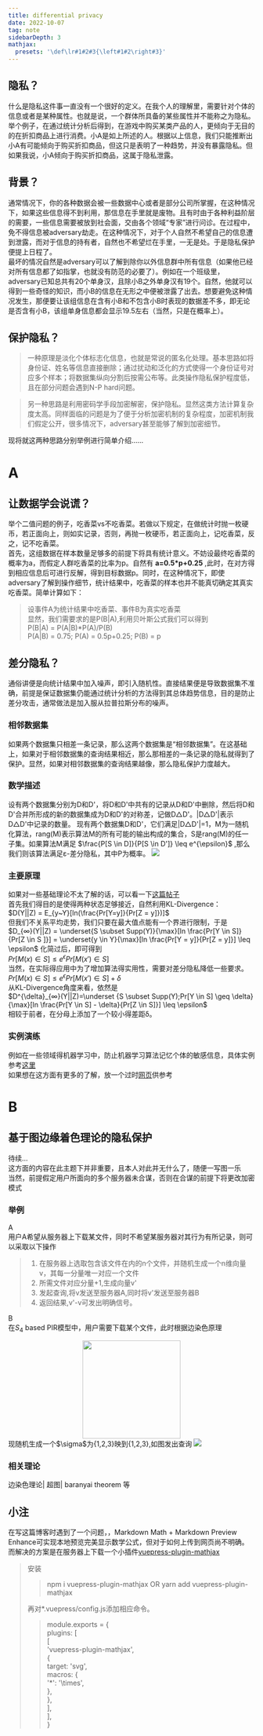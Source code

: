 ```yaml
---
title: differential privacy
date: 2022-10-07
tag: note
sidebarDepth: 3
mathjax:
  presets: '\def\lr#1#2#3{\left#1#2\right#3}'
---
```

## 隐私？
什么是隐私这件事一直没有一个很好的定义。在我个人的理解里，需要针对个体的信息或者是某种属性。也就是说，一个群体所具备的某些属性并不能称之为隐私。     
举个例子，在通过统计分析后得到，在游戏中购买某类产品的人，更倾向于无目的的在折扣商品上进行消费。小A是如上所述的人。根据以上信息，我们只能推断出小A有可能倾向于购买折扣商品，但这只是表明了一种趋势，并没有暴露隐私。但如果我说，小A倾向于购买折扣商品，这属于隐私泄露。
## 背景？
通常情况下，你的各种数据会被一些数据中心或者是部分公司所掌握，在这种情况下，如果这些信息得不到利用，那信息在手里就是废物。且有时由于各种利益阶层的需要，一些信息需要被放到社会面，交由各个领域“专家”进行问诊。在过程中，免不得信息被adversary劫走。在这种情况下，对于个人自然不希望自己的信息遭到泄露，而对于信息的持有者，自然也不希望烂在手里，一无是处。于是隐私保护便提上日程了。    
最坏的情况自然是adversary可以了解到除你以外信息群中所有信息（如果他已经对所有信息都了如指掌，也就没有防范的必要了）。例如在一个班级里，adversary已知总共有20个单身汉，且除小B之外单身汉有19个。自然，他就可以得到一些奇怪的知识，而小B的信息在无形之中便被泄露了出去。想要避免这种情况发生，那便要让该组信息在含有小B和不包含小B时表现的数据差不多，即无论是否含有小B，该组单身信息都会显示19.5左右（当然，只是在概率上）。    
## 保护隐私？
>一种原理是淡化个体标志化信息，也就是常说的匿名化处理。基本思路如将身份证、姓名等信息直接删除；通过扰动和泛化的方式使得一个身份证号对应多个样本；将数据集纵向分割后按需公布等。此类操作隐私保护程度低，且在部分问题会遇到N-P hard问题。

>另一种思路是利用密码学手段加密解密，保护隐私。显然这类方法计算复杂度太高。同样面临的问题是为了便于分析加密机制的复杂程度，加密机制我们假定公开，很多情况下，adversary甚至能够了解到加密细节。

现将就这两种思路分别举例进行简单介绍……

# A
## 让数据学会说谎？    
举个二值问题的例子，吃香菜vs不吃香菜。若做以下规定，在做统计时抛一枚硬币，若正面向上，则如实记录，否则，再抛一枚硬币，若正面向上，记吃香菜，反之，记不吃香菜。    
首先，这组数据在样本数量足够多的前提下将具有统计意义。不妨设最终吃香菜的概率为a，而假定人群吃香菜的比率为p。自然有 **a=0.5*p+0.25** ,此时，在对方得到相应信息后可进行反解，得到目标数据p。同时，在这种情况下，即使adversary了解到操作细节，统计结果中，吃香菜的样本也并不能真切确定其真实吃香菜。简单计算如下：   
 >设事件A为统计结果中吃香菜、事件B为真实吃香菜    
 >显然，我们需要求的是P(B|A),利用贝叶斯公式我们可以得到    
 >P(B|A) = P(A|B)*P(A)/P(B)    
 >P(A|B) = 0.75; P(A) = 0.5p+0.25; P(B) = p    
 ## 差分隐私？
 通俗讲便是向统计结果中加入噪声，即引入随机性。直接结果便是导致数据集不准确，前提是保证数据集仍能通过统计分析的方法得到其总体趋势信息，目的是防止差分攻击，通常做法是加入服从拉普拉斯分布的噪声。
 ### 相邻数据集
 如果两个数据集只相差一条记录，那么这两个数据集是“相邻数据集”。在这基础上，如果对于相邻数据集的查询结果相近，那么那相差的一条记录的隐私就得到了保护。显然，如果对相邻数据集的查询结果越像，那么隐私保护力度越大。
 ### 数学描述
 设有两个数据集分别为D和D'，将D和D'中共有的记录从D和D'中删除，然后将D和D'合并所形成的新的数据集成为D和D'的对称差，记做D△D'。|D△D'|表示D△D'中记录的数量。
现有两个数据集D和D'，它们满足|D△D'|=1，M为一随机化算法，rang(M)表示算法M的所有可能的输出构成的集合，S是rang(M)的任一子集。如果算法M满足 
$\frac{P[S \in D]}{P[S \in D']} \leq e^{\epsilon}$
 ,那么我们则该算法满足ε-差分隐私，其中P为概率。
![](https://ask.qcloudimg.com/http-save/yehe-1268449/iiahnqe1z8.jpeg?imageView2/2/w/1620)
### 主要原理
如果对一些基础理论不太了解的话，可以看一下[这篇帖子](https://zhuanlan.zhihu.com/p/95687720)    
首先我们得目的是使得两种状态足够接近，自然利用KL-Divergence：    
$D(Y||Z) = E_{y~Y}[ln(\frac{Pr[Y=y]}{Pr[Z = y]})]$    
但我们不关系平均走势，我们只要在最大值点能有一个界进行限制，于是    
$D_{∞}(Y||Z) = \underset{S \subset Supp(Y)}{\max}[ln \frac{Pr[Y \in S]}{Pr[Z \in S ]}] = \underset{y \in Y}{\max}[ln \frac{Pr[Y = y]}{Pr[Z = y]}] \leq \epsilon$
化简过后，即可得到    
$Pr[M(x) \in S] \leq e^{\epsilon}Pr[M(x') \in S]$    
 当然，在实际得应用中为了增加算法得实用性，需要对差分隐私降低一些要求。    
$Pr[M(x)\in S]\leq e^{\epsilon}Pr[M(x')\in S] + \delta$     
从KL-Divergence角度来看，依然是    
$D^{\delta}_{∞}(Y||Z)=\underset {S \subset Supp(Y);Pr[Y \in S] \geq \delta}{\max}[ln \frac{Pr[Y \in S] - \delta}{Pr[Z \in S]}] \leq \epsilon$    
相较于前者，在分母上添加了一个较小得差距δ。    
### 实例演练
例如在一些领域得机器学习中，防止机器学习算法记忆个体的敏感信息，具体实例参考[这里](https://github.com/tensorflow/privacy)    
如果想在这方面有更多的了解，放一个过时[网页](http://www.cleverhans.io/privacy/2019/03/26/machine-learning-with-differential-privacy-in-tensorflow.html)供参考
# B
## 基于图边缘着色理论的隐私保护
待续...    
这方面的内容在此主题下并非重要，且本人对此并无什么了，随便一写图一乐    
当然，前提假定用户所面向的多个服务器未合谋，否则在合谋的前提下将更改加密模式    
### 举例
A    
用户A希望从服务器上下载某文件，同时不希望某服务器对其行为有所记录，则可以采取以下操作    
>1. 在服务器上选取包含该文件在内的n个文件，并随机生成一个n维向量v，其每一分量唯一对应一个文件    
>2. 所需文件对应分量+1,生成向量v'    
>3. 发起查询,将v发送至服务器A,同时将v'发送至服务器B    
>4. 返回结果,v'-v可发出明确信号。

B    
在$S_4$ based PIR模型中，用户需要下载某个文件，此时根据边染色原理
<div align=center><img src="https://surplus-1311636487.cos.ap-beijing.myqcloud.com/10086-1.png" height = "200" weight = "" ></div>
现随机生成一个$\sigma$为{1,2,3}映到{1,2,3},如图发出查询

<img  src = "https://surplus-1311636487.cos.ap-beijing.myqcloud.com/10086-2.png" height = ""  weight = "" >

### 相关理论
边染色理论| 超图| baranyai theorem 等 
## 小注
在写这篇博客时遇到了一个问题，，Markdown Math + Markdown Preview Enhance可实现本地预览完美显示数学公式，但对于如何上传到网页尚不明确。    
而解决的方案是在服务器上下载一个小插件[vuepress-plugin-mathjax](https://vuepress-community.netlify.app/zh/plugins/mathjax/)

>安装
>>npm i vuepress-plugin-mathjax OR yarn add vuepress-plugin-mathjax 
>
>再对*.vuepress/config.js添加相应命令。    
>
>>module.exports = {    
>>  plugins: [    
>>    [    
>>      'vuepress-plugin-mathjax',    
>>      {    
>>        target: 'svg',     
>>        macros: {    
>>          '*': '\\times',        
>>        },    
>>      },    
>>    ],    
>>  ],    
>>}    

